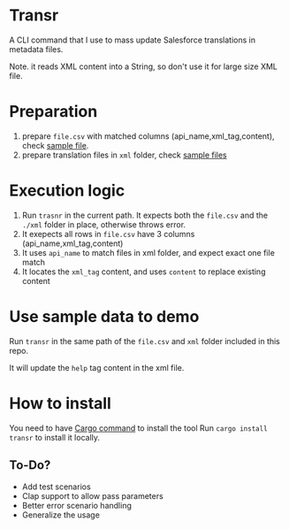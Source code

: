 # Transr

A CLI command that I use to mass update Salesforce translations in metadata
files.

Note. it reads XML content into a String, so don't use it for large size XML
file.

# Preparation

1. prepare `file.csv` with matched columns (api_name,xml_tag,content), check
   [sample file](./file.csv). 
2. prepare translation files in `xml` folder, check [sample files](./xml/)
   
# Execution logic

1. Run `trasnr` in the current path. It expects both the `file.csv` and the
   `./xml` folder in place, otherwise throws error.
2. It exepects all rows in `file.csv` have 3 columns (api_name,xml_tag,content)
3. It uses `api_name` to match files in xml folder, and expect exact one file
   match
4. It locates the `xml_tag` content, and uses `content` to replace existing
   content

# Use sample data to demo

Run `transr` in the same path of the `file.csv` and `xml` folder included in
this repo.

It will update the `help` tag content in the xml file.

# How to install

You need to have [Cargo command](https://www.rust-lang.org/tools/install) to install the tool
Run `cargo install transr` to install it locally.

## To-Do?

- Add test scenarios
- Clap support to allow pass parameters
- Better error scenario handling
- Generalize the usage
